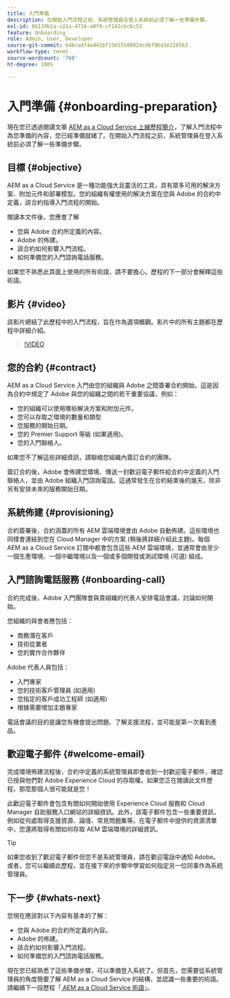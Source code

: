 ```yaml
---
title: 入門準備
description: 在開始入門流程之前，系統管理員在登入系統前必須了解一些準備步驟。
exl-id: 86139b1a-c22a-4716-a0f9-cf142cbc6c53
feature: Onboarding
role: Admin, User, Developer
source-git-commit: 646ca4f4a441bf1565558002dcd6f96d3e228563
workflow-type: tm+mt
source-wordcount: '760'
ht-degree: 100%

---
```


# 入門準備 {#onboarding-preparation}

現在您已透過閱讀文章 [AEM as a Cloud Service 上線歷程簡介](overview.md)，了解入門流程中為您準備的內容，您已經準備就緒了。在開始入門流程之前，系統管理員在登入系統前必須了解一些準備步驟。

## 目標 {#objective}

AEM as a Cloud Service 是一種功能強大且靈活的工具，具有眾多可用的解決方案、附加元件和部署模型。您的組織有權使用的解決方案在您與 Adobe 的合約中定義，該合約指導入門流程的開始。

閱讀本文件後，您應會了解

* 您與 Adobe 合約所定義的內容。
* Adobe 的佈建。
* 該合約如何影響入門流程。
* 如何準備您的入門諮詢電話服務。

如果您不熟悉此頁面上使用的所有術語，請不要擔心。歷程的下一部分會解釋這些術語。

## 影片 {#video}

該影片總結了此歷程中的入門流程，旨在作為選項概觀。影片中的所有主題都在歷程中詳細介紹。

>[!VIDEO](https://video.tv.adobe.com/v/336959/?quality=12&learn=on)

## 您的合約 {#contract}

AEM as a Cloud Service 入門由您的組織與 Adobe 之間簽署合約開始。這是因為合約中規定了 Adobe 與您的組織之間的若干重要協議，例如：

* 您的組織可以使用哪些解決方案和附加元件。
* 您可以存取之環境的數量和類型
* 您服務的開始日期。
* 您的 Premier Support 等級 (如果適用)。
* 您的入門聯絡人。

如果您不了解這些詳細資訊，請聯絡您組織內簽訂合約的團隊。

簽訂合約後，Adobe 會佈建您環境、傳送一封歡迎電子郵件給合約中定義的入門聯絡人，並由 Adobe 組織入門諮詢電話。這通常發生在合約結束後的幾天，除非另有安排未來的服務開始日期。

## 系統佈建 {#provisioning}

合約簽署後，合約涵蓋的所有 AEM 雲端環境會由 Adobe 自動佈建。這些環境也同樣會連結到您在 Cloud Manager 中的方案 (稍後將詳細介紹此主題)。每個 AEM as a Cloud Service 訂閱中都會包含這些 AEM 雲端環境，並通常會由至少一個生產環境、一個中繼環境以及一個或多個開發或測試環境 (可選) 組成。

## 入門諮詢電話服務 {#onboarding-call}

合約完成後，Adobe 入門團隊會與貴組織的代表人安排電話會議，討論如何開始。

您組織的與會者應包括：

* 商務潛在客戶
* 技術從業者
* 您的實作合作夥伴

Adobe 代表人員包括：

* 入門專家
* 您的技術客戶管理員 (如適用)
* 您指定的客戶成功工程師 (如適用)
* 根據需要增加主題專家

電話會議的目的是讓您有機會提出問題、了解支援流程，並可能是第一次看到產品。

## 歡迎電子郵件 {#welcome-email}

完成環境佈建流程後，合約中定義的系統管理員即會收到一封歡迎電子郵件，確認已授與他們對 Adobe Experience Cloud 的存取權。如果您正在閱讀此文件歷程，那麼那個人很可能就是您！

此歡迎電子郵件會包含有關如何開始使用 Experience Cloud 服務和 Cloud Manager 自助服務入口網站的詳細資訊。此外，該電子郵件包含一些重要資訊，例如從何處取得支援資源、論壇、常見問題集等。在電子郵件中提供的資源清單中，您還將取得有關如何存取 AEM 雲端環境的詳細資訊。

>[!TIP]
>
>如果您收到了歡迎電子郵件但您不是系統管理員，請在歡迎電話中通知 Adobe。或者，您可以繼續此歷程，並在接下來的步驟中學習如何指定另一位同事作為系統管理員。

## 下一步 {#whats-next}

您現在應該對以下內容有基本的了解：

* 您與 Adobe 的合約所定義的內容。
* Adobe 的佈建。
* 該合約如何影響入門流程。
* 如何準備您的入門諮詢電話服務。

現在您已經熟悉了這些準備步驟，可以準備登入系統了。但首先，您需要從系統管理員的角度簡要了解 AEM as a Cloud Service 的結構，並認識一些重要的術語。請繼續下一段歷程「[ AEM as a Cloud Service 術語](terminology.md)」。
